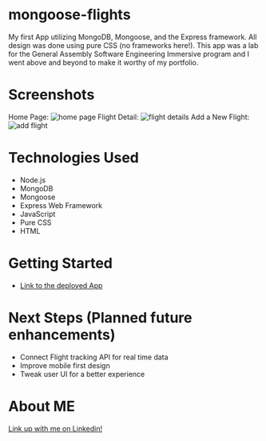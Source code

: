 # mongoose-flights
My first App utilizing MongoDB, Mongoose, and the Express framework. All design was done using pure CSS (no frameworks here!). This app was a lab for the General Assembly Software Engineering Immersive program and I went above and beyond to make it worthy of my portfolio. 

# Screenshots
Home Page:
![home page](https://i.imgur.com/sGrdl5p.jpg)
Flight Detail:
![flight details](https://i.imgur.com/v7SI25s.png)
Add a New Flight:
![add flight](https://i.imgur.com/uChvtYc.png)

# Technologies Used
- Node.js
- MongoDB
- Mongoose
- Express Web Framework
- JavaScript
- Pure CSS
- HTML

# Getting Started
- [Link to the deployed App](https://mongooseflights.herokuapp.com/)

# Next Steps (Planned future enhancements)
- Connect Flight tracking API for real time data
- Improve mobile first design 
- Tweak user UI for a better experience

# About ME
[Link up with me on Linkedin!](https://www.linkedin.com/in/micahsellis/)
